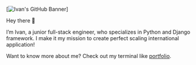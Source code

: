 [![Ivan's GitHub Banner](.assets/banner.png)]

Hey there 👋

I’m Ivan, a junior full-stack engineer, who specializes in Python and Django framework.
I make it my mission to create perfect scaling international application!

Want to know more about me? Check out my terminal like [portfolio](https://impopov.vercel.app).


<!--
**impopov/impopov** is a ✨ _special_ ✨ repository because its `README.md` (this file) appears on your GitHub profile.

Here are some ideas to get you started:

- 🔭 I’m currently working on ...
- 🌱 I’m currently learning ...
- 👯 I’m looking to collaborate on ...
- 🤔 I’m looking for help with ...
- 💬 Ask me about ...
- 📫 How to reach me: ...
- 😄 Pronouns: ...
- ⚡ Fun fact: ...
-->
